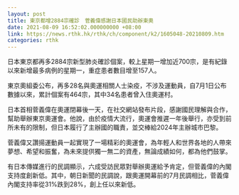 ```yaml
---
layout: post
title: 東京都增2884宗確診　菅義偉感謝日本國民助辦東奧
date: 2021-08-09 16:52:02.000000000 +08:00
link: https://news.rthk.hk/rthk/ch/component/k2/1605048-20210809.htm
categories: rthk
---
```


日本東京都再多2884宗新型肺炎確診個案，較上星期一增加近700宗，是有紀錄以來新增最多病例的星期一，重症患者數目增至157人。

東京奧組委公布，再多28名與奧運相關人士染疫，不涉及運動員，自7月1日公布數據以來，累計個案有464宗，其中34名患者曾入住奧運村。

日本首相菅義偉在奧運閉幕後一天，在社交網站發布片段，感謝國民理解與合作，幫助舉辦東京奧運會。他說，由於疫情大流行，奧運會推遲一年後舉行，亦受到前所未有的限制，但日本履行了主辦國的職責，並交棒給2024年主辦城市巴黎。

菅義偉又讚揚運動員一起實現了一場精彩的奧運會，為年輕人和世界各地的人帶來夢想、希望和振奮，為未來提供獨一無二的資產，無論成績如何，都為他們鼓掌。

有日本傳媒進行的民調顯示，六成受訪民眾對舉辦奧運給予肯定，但菅義偉的內閣支持度創新低。其中，朝日新聞的民調說，跟奧運開幕前的7月民調相比，菅義偉內閣支持率從31%跌到28%，創上任以來新低。
